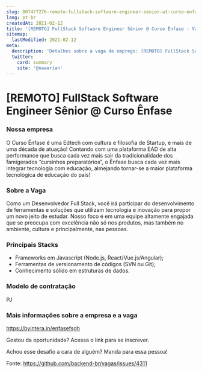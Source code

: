 ```yaml
---
slug: 807477276-remoto-fullstack-software-engineer-senior-at-curso-enfase
lang: pt-br
createdAt: 2021-02-12
title: '[REMOTO] FullStack Software Engineer Sênior @ Curso Ênfase - Vaga de Emprego'
sitemap:
  lastModified: 2021-02-12
meta:
  description: 'Detalhes sobre a vaga de emprego: [REMOTO] FullStack Software Engineer Sênior @ Curso Ênfase'
  twitter:
    card: summary
    site: '@nawarian'
---
```


# [REMOTO] FullStack Software Engineer Sênior @ Curso Ênfase

### Nossa empresa
O Curso Ênfase é uma Edtech com cultura e filosofia de Startup, e mais de uma década de atuação! Contando com uma plataforma EAD de alta performance que busca cada vez mais sair da tradicionalidade dos famigerados “cursinhos preparatórios”, o Ênfase busca cada vez mais integrar tecnologia com educação, almejando tornar-se a maior plataforma tecnológica de educação do país! 

### Sobre a Vaga
Como um Desenvolvedor Full Stack, você irá participar do desenvolvimento de ferramentas e soluções que utilizam tecnologia e inovação para propor um novo jeito de estudar. Nosso foco é em uma equipe altamente engajada que se preocupa com excelência não só nos produtos, mas também no ambiente, cultura e principalmente, nas pessoas.

### Principais Stacks
- Frameworks em Javascript (Node.js, React/Vue.js/Angular);
- Ferramentas de versionamento de códigos (SVN ou Git);
- Conhecimento sólido em estruturas de dados.

### Modelo de contratação 
PJ

### Mais informações sobre a empresa e a vaga
https://byintera.in/enfasefsgh

Gostou da oportunidade? Acessa o link para se inscrever.

Achou esse desafio a cara de alguém? Manda para essa pessoa!


Fonte: https://github.com/backend-br/vagas/issues/4311